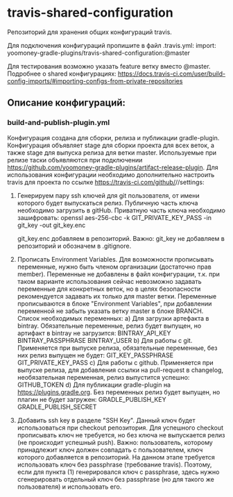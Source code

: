 # travis-shared-configuration

Репозиторий для хранения общих конфигураций travis.

Для подключения конфигураций пропишите в файл .travis.yml:
import: yoomoney-gradle-plugins/travis-shared-configuration:<name>@master

Для тестирования возможно указать feature ветку вместо @master.
Подробнее о shared конфигурациях: https://docs.travis-ci.com/user/build-config-imports/#importing-configs-from-private-repositories

## Описание конфигураций:
### build-and-publish-plugin.yml
Конфигурация создана для сборки, релиза и публикации gradle-plugin. 
Конфигурация объявляет stage для сборки проекта для всех веток, а также stage для выпуска релиза для ветки master.
Используемые при релизе таски объявляются при подключении https://github.com/yoomoney-gradle-plugins/artifact-release-plugin.
Для использования конфигурации необходимо дополнительно настроить travis для проекта по ссылке 
https://travis-ci.com/github/<account>/<repo>/settings:

1) Генерируем пару ssh ключей для git пользователя, от имени которого будет выпускаться релиз. Публичную часть ключа необходимо 
   загрузить в gitHub. 
   Приватную часть ключа необходимо зашифровать:
   openssl aes-256-cbc -k GIT_PRIVATE_KEY_PASS -in git_key -out git_key.enc
   
   git_key.enc добавляем в репозиторий. Важно: git_key не добавляем в репозиторий и обозначем в .gitignore.

2) Прописать Environment Variables. Для возможности прописывать переменные, нужно быть членом организации (достаточно прав member).
   Переменные не добавлены в файл конфигурации, т.к. при таком варианте использования сейчас 
   невозможно задавать переменные для конкретных веток, но в целях безопасности рекомендуется задавать их только для master ветки.
   Переменные прописываются в блоке "Environment Variables", при добавлении переменной не забыть указать ветку master в блоке BRANCH.
   Список необходимых переменных:
   а) Для загрузки артефакта в bintray.
      Обязательные переменные, релиз будет выпущен, но артифакт в bintray не загрузится:
      BINTRAY_API_KEY
      BINTRAY_PASSPHRASE
      BINTRAY_USER
   b) Для работы с git.
      Применяется при выпуске релиза, обязательные переменные, без них релиз выпущен не будет:
      GIT_KEY_PASSPHRASE
      GIT_PRIVATE_KEY_PASS
   c) Для работы с github.
      Применяется при выпуске релиза, для добавления ссылки на pull-request в changelog, необязательная переменная, 
      релиз выпустится успешно:
      GITHUB_TOKEN
   d) Для публикации gradle-plugin на https://plugins.gradle.org. 
      Без переменных релиз будет выпущен, но плагин не будет загружен:
      GRADLE_PUBLISH_KEY
      GRADLE_PUBLISH_SECRET
   
3) Добавить ssh key в разделе "SSH Key". Данный ключ будет использоваться при checkout репозитория. 
   Для успешного checkout прописывать ключ не требуется, но без ключа не выпускается релиз (не происходит успешный push). 
   Важно: пользователь, которому принадлежит ключ должен совпадать с пользователем, ключ которого добавляется в репозиторий.
   На данном этапе требуется использовать ключ без passphrase (требование travis). Поэтому, если для пункта (1) генерировался ключ 
   с passphrase, здесь нужно сгенерировать отдельный ключ без passphrase (но для такого же пользователя) и использовать его.